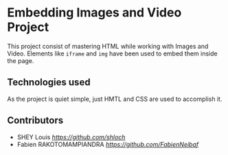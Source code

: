 # Embedding Images and Video Project

This project consist of mastering HTML while working with Images and Video.
Elements like `iframe` and `img` have been used to embed them inside the page.

## Technologies used

As the project is quiet simple, just HMTL and CSS are used to accomplish it.

## Contributors

- SHEY Louis _https://github.com/shloch_
- Fabien RAKOTOMAMPIANDRA _https://github.com/FabienNeibaf_
